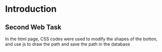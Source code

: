# Introduction
## Second Web Task 
In the html page, CSS codes were used to modify the shapes of the botton, and use js to draw the path and save the path in the database

